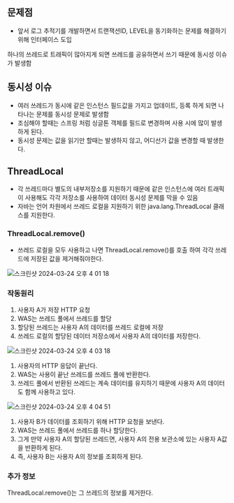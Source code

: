 ## 문제점

- 앞서 로그 추적기를 개발하면서 트랜잭션ID, LEVEL을 동기화하는 문제를 해결하기 위해 인터페이스 도입

하나의 쓰레드로 트래픽이 많아지게 되면 쓰레드를 공유하면서 쓰기 때문에 동시성 이슈가 발생함

## 동시성 이슈
- 여러 쓰레드가 동시에 같은 인스턴스 필드값을 가지고 업데이트, 등록 하게 되면 나타나는 문제를 동시성 문제로 발생함
- 조심해야 할때는 스프링 처럼 싱글톤 객체를 필드로 변경하며 사용 시에 많이 발생하게 된다.
- 동시성 문제는 값을 읽기만 할때는 발생하지 않고, 어디선가 값을 변경할 때 발생한다.

## ThreadLocal
- 각 쓰레드마다 별도의 내부저장소를 지원하기 때문에 같은 인스턴스에 여러 트래픽이 사용해도 각각 저장소를 사용하여 데이터 동시성 문제를 막을 수 있음
- 자바는 언어 차원에서 쓰레드 로컬을 지원하기 위한 java.lang.ThreadLocal 클래스를 지원한다.


### ThreadLocal.remove()
- 쓰레드 로컬을 모두 사용하고 나면 ThreadLocal.remove()를 호출 하여 각각 쓰레드에 저장된 값을 제거해줘야한다.

![스크린샷 2024-03-24 오후 4 01 18](https://github.com/yunhwane/spring-advanced/assets/147581818/166350c8-2cf4-4784-ad88-d119bed61720)

### 작동원리
1. 사용자 A가 저장 HTTP 요청
2. WAS는 쓰레드 풀에서 쓰레드를 할당
3. 할당된 쓰레드는 사용자 A의 데이터를 쓰레드 로컬에 저장
4. 쓰레드 로컬의 할당된 데이터 저장소에서 사용자 A의 데이터를 저장한다.

![스크린샷 2024-03-24 오후 4 03 18](https://github.com/yunhwane/spring-advanced/assets/147581818/feb842a1-04dc-4cdf-a4bb-e1d7a09ba73c)

1. 사용자의 HTTP 응답이 끝난다.
2. WAS는 사용이 끝난 쓰레드를 쓰레드 풀에 반환한다.
3. 쓰레드 풀에서 반환된 쓰레드는 계속 데이터를 유지하기 때문에 사용자 A의 데이터도 함께 사용하고 있다.

![스크린샷 2024-03-24 오후 4 04 51](https://github.com/yunhwane/spring-advanced/assets/147581818/6212fad6-dbf3-4f8f-997b-56c48ea5e9ed)

1. 사용자 B가 데이터를 조회하기 위해 HTTP 요청을 보낸다.
2. WAS는 쓰레드 풀에서 쓰레드를 하나 할당한다.
3. 그게 만약 사용자 A의 할당된 쓰레드면, 사용자 A의 전용 보관소에 있는 사용자 A값을 반환하게 된다.
4. 즉, 사용자 B는 사용자 A의 정보를 조회하게 된다.

### 추가 정보
ThreadLocal.remove()는 그 쓰레드의 정보를 제거한다.
